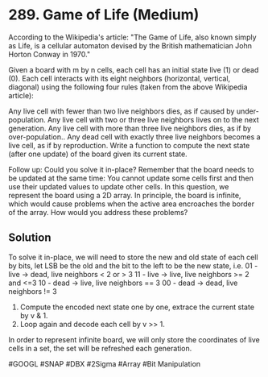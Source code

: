 # 289. Game of Life (Medium)

According to the Wikipedia's article: "The Game of Life, also known simply as Life, is a cellular automaton devised by the British mathematician John Horton Conway in 1970."

Given a board with m by n cells, each cell has an initial state live (1) or dead (0). Each cell interacts with its eight neighbors (horizontal, vertical, diagonal) using the following four rules (taken from the above Wikipedia article):

Any live cell with fewer than two live neighbors dies, as if caused by under-population.
Any live cell with two or three live neighbors lives on to the next generation.
Any live cell with more than three live neighbors dies, as if by over-population..
Any dead cell with exactly three live neighbors becomes a live cell, as if by reproduction.
Write a function to compute the next state (after one update) of the board given its current state.

Follow up: 
Could you solve it in-place? Remember that the board needs to be updated at the same time: You cannot update some cells first and then use their updated values to update other cells.
In this question, we represent the board using a 2D array. In principle, the board is infinite, which would cause problems when the active area encroaches the border of the array. How would you address these problems?

## Solution
To solve it in-place, we will need to store the new and old state of each cell by bits, let LSB be the old and the bit to the left to be the new state, i.e.
01 - live -> dead, live neighbors < 2 or > 3
11 - live -> live, live neighbors >= 2 and <=3
10 - dead -> live, live neighbors == 3
00 - dead -> dead, live neighbors != 3

1. Compute the encoded next state one by one, extrace the current state by v & 1.
2. Loop again and decode each cell by v >> 1.

In order to represent infinite board, we will only store the coordinates of live cells in a set, the set will be refreshed each generation.

#GOOGL #SNAP #DBX #2Sigma
#Array #Bit Manipulation
